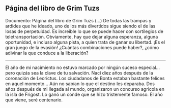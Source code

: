 ## Página del libro de Grim Tuzs
Documento: Página del libro de Grim Tuzs
(...) De todas las trampas y ardides que he ideado, uno de los más divertidos sigue siendo el de las losas de perpetuidad. Es increíble lo que se puede hacer con sortilegios de teletransportación. Obviamente, hay que dejar alguna esperanza, alguna oportunidad, e incluso alguna pista, a quien trata de ganar su libertad. ¡Es el gran juego de la evasión! ¿Cuántas combinaciones puede haber?, ¿cómo adivinar la que conduce a la liberación?
***
El año de mi nacimiento no estuvo marcado por ningún suceso especial... pero quizás sea la clave de tu salvación.
Nací diez años después de la coronación de Leorictus. Los ciudadanos de Bonta estaban bastante felices en aquel momento... Aún no sabían lo que el destino les deparaba.
Dos años después de mi llegada al mundo, organizaron un concurso agrícola en la isla de Frigost. Lo ganó un conde que se hizo tristemente famoso.
El año que viene, seré centenario.
